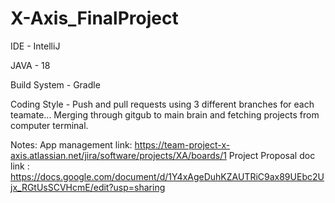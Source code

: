 # X-Axis_FinalProject
IDE - IntelliJ

JAVA - 18

Build System - Gradle

Coding Style - Push and pull requests using 3 different branches for each teamate... Merging through gitgub to main brain and fetching projects from computer terminal. 


Notes: App management link: https://team-project-x-axis.atlassian.net/jira/software/projects/XA/boards/1
Project Proposal doc link : https://docs.google.com/document/d/1Y4xAgeDuhKZAUTRiC9ax89UEbc2Ujx_RGtUsSCVHcmE/edit?usp=sharing
